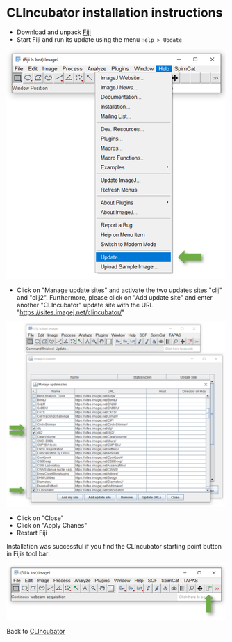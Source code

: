 # CLIncubator installation instructions
* Download and unpack [Fiji](https://fiji.sc)
* Start Fiji and run its update using the menu `Help > Update`

![Image](images/install_fiji_menu.png)

* Click on "Manage update sites" and activate the two updates sites "clij" and "clij2". Furthermore, please click on 
"Add update site" and enter another "CLIncubator" update site with the URL "https://sites.imagej.net/clincubator/"

![Image](images/installation.png)

* Click on "Close"
* Click on "Apply Chanes"
* Restart Fiji

Installation was successful if you find the CLIncubator starting point button in Fijis tool bar:

![Image](images/installation_ok.png)

Back to [CLIncubator](https://clij.github.io/clincubator)